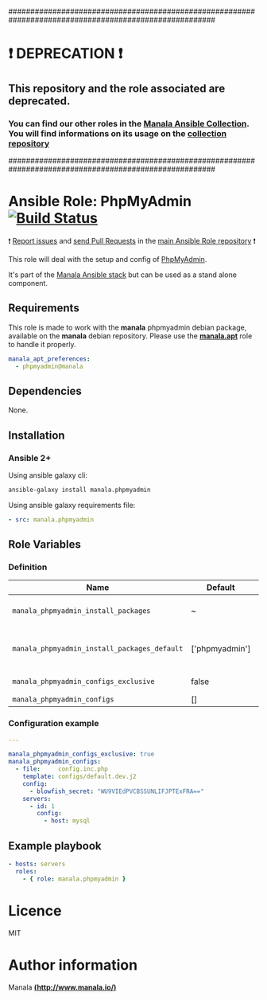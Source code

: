 #######################################################################################################

# :exclamation: DEPRECATION :exclamation:

## This repository and the role associated are deprecated.

### You can find our other roles in the [Manala Ansible Collection](https://galaxy.ansible.com/manala/roles). You will find informations on its usage on the [collection repository](https://github.com/manala/ansible-roles)

#######################################################################################################

# Ansible Role: PhpMyAdmin [![Build Status](https://travis-ci.org/manala/ansible-role-phpmyadmin.svg?branch=master)](https://travis-ci.org/manala/ansible-role-phpmyadmin)

:exclamation: [Report issues](https://github.com/manala/ansible-roles/issues) and [send Pull Requests](https://github.com/manala/ansible-roles/pulls) in the [main Ansible Role repository](https://github.com/manala/ansible-roles) :exclamation:

This role will deal with the setup and config of [PhpMyAdmin](https://www.phpmyadmin.net/).

It's part of the [Manala Ansible stack](http://www.manala.io) but can be used as a stand alone component.

## Requirements

This role is made to work with the __manala__ phpmyadmin debian package, available on the __manala__ debian repository. Please use the [**manala.apt**](https://galaxy.ansible.com/manala/apt/) role to handle it properly.

```yaml
manala_apt_preferences:
  - phpmyadmin@manala
```

## Dependencies

None.

## Installation

### Ansible 2+

Using ansible galaxy cli:

```bash
ansible-galaxy install manala.phpmyadmin
```

Using ansible galaxy requirements file:

```yaml
- src: manala.phpmyadmin
```

## Role Variables

### Definition

| Name                                         | Default        | Type    | Description                            |
| -------------------------------------------- | -------------- | ------- | -------------------------------------- |
| `manala_phpmyadmin_install_packages`         | ~              | Array   | Dependency packages to install         |
| `manala_phpmyadmin_install_packages_default` | ['phpmyadmin'] | Array   | Default dependency packages to install |
| `manala_phpmyadmin_configs_exclusive`        | false          | Boolean | Configurations exclusivity             |
| `manala_phpmyadmin_configs`                  | []             | Array   | Configurations                         |

### Configuration example

```yaml
---

manala_phpmyadmin_configs_exclusive: true
manala_phpmyadmin_configs:
  - file:     config.inc.php
    template: configs/default.dev.j2
    config:
      - blowfish_secret: "WU9VIEdPVCBSSUNLIFJPTExFRA=="
    servers:
      - id: 1
        config:
          - host: mysql
```

## Example playbook

```yaml
- hosts: servers
  roles:
    - { role: manala.phpmyadmin }
```

# Licence

MIT

# Author information

Manala [**(http://www.manala.io/)**](http://www.manala.io)
